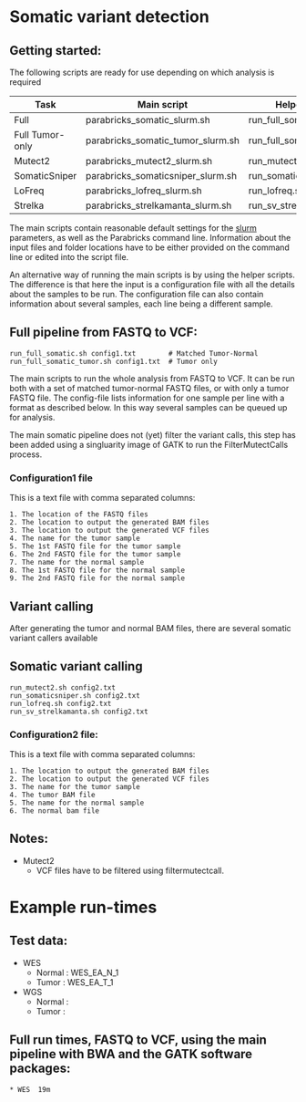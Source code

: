 # Somatic variant detection

## Getting started:

The following scripts are ready for use depending on which analysis is required

| Task | Main script | Helper script |
| --- | --- | --- |
| Full | parabricks_somatic_slurm.sh | run_full_somatic.sh |
| Full Tumor-only | parabricks_somatic_tumor_slurm.sh | run_full_somatic_tumor.sh |
| Mutect2 | parabricks_mutect2_slurm.sh | run_mutect2.sh |
| SomaticSniper | parabricks_somaticsniper_slurm.sh | run_somaticsniper.sh |
| LoFreq | parabricks_lofreq_slurm.sh | run_lofreq.sh |
| Strelka | parabricks_strelkamanta_slurm.sh | run_sv_strelkamanta.sh |

The main scripts contain reasonable default settings for the [slurm](https://github.com/si-medbif/hpc-pipelines/blob/main/documents/slurm.md) parameters, as well as the Parabricks command line. Information about the input files and folder locations have to be either provided on the command line or edited into the script file.

An alternative way of running the main scripts is by using the helper scripts. The difference is that here the input is a configuration file with all the details about the samples to be run. The configuration file can also contain information about several samples, each line being a different sample.

## Full pipeline from FASTQ to VCF:
```
run_full_somatic.sh config1.txt        # Matched Tumor-Normal
run_full_somatic_tumor.sh config1.txt  # Tumor only
```

  The main scripts to run the whole analysis from FASTQ to VCF. It can be run both with a set of matched tumor-normal FASTQ files, or with only a tumor FASTQ file. The config-file lists information for one sample per line with a format as described below. In this way several samples can be queued up for analysis.

The main somatic pipeline does not (yet) filter the variant calls, this step has been added using a singluarity image of GATK to run the FilterMutectCalls process.

### Configuration1 file

This is a text file with comma separated columns:
```
1. The location of the FASTQ files
2. The location to output the generated BAM files
3. The location to output the generated VCF files
4. The name for the tumor sample
5. The 1st FASTQ file for the tumor sample
6. The 2nd FASTQ file for the tumor sample
7. The name for the normal sample
8. The 1st FASTQ file for the normal sample
9. The 2nd FASTQ file for the normal sample
```

## Variant calling
After generating the tumor and normal BAM files, there are several somatic variant callers available

## Somatic variant calling
```
run_mutect2.sh config2.txt
run_somaticsniper.sh config2.txt
run_lofreq.sh config2.txt
run_sv_strelkamanta.sh config2.txt
```

### Configuration2 file:

This is a text file with comma separated columns:
```
1. The location to output the generated BAM files
2. The location to output the generated VCF files
3. The name for the tumor sample
4. The tumor BAM file
5. The name for the normal sample
6. The normal bam file
```

## Notes:
  * Mutect2
    * VCF files have to be filtered using filtermutectcall.


# Example run-times

## Test data:
* WES
  * Normal : WES_EA_N_1
  * Tumor : WES_EA_T_1
* WGS
  * Normal : 
  * Tumor :

## Full run times, FASTQ to VCF, using the main pipeline with BWA and the GATK software packages:
    * WES  19m                       
    
